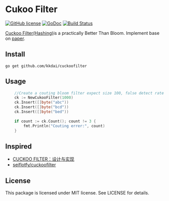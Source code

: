 Cukoo Filter
==================

[![GitHub license](https://img.shields.io/badge/license-MIT-blue.svg)](https://raw.githubusercontent.com/kkdai/cuckoofilter/master/LICENSE)  [![GoDoc](https://godoc.org/github.com/kkdai/cuckoofilter?status.svg)](https://godoc.org/github.com/kkdai/cuckoofilter)  [![Build Status](https://travis-ci.org/kkdai/cuckoofilter.svg?branch=master)](https://travis-ci.org/kkdai/cuckoofilter)


[Cuckoo Filter(Hashing)](https://en.wikipedia.org/wiki/Cuckoo_hashing)is a practically Better Than Bloom. Implement base on [paper](http://www.cs.cmu.edu/~binfan/papers/conext14_cuckoofilter.pdf).

Install
---------------
`go get github.com/kkdai/cuckoofilter`


Usage
---------------

```go
    //Create a couting bloom filter expect size 100, false detect rate 0.01
	ck := NewCukooFilter(1000)
	ck.Insert([]byte("abc"))
	ck.Insert([]byte("bcd"))
	ck.Insert([]byte("bed"))
	
	if count := ck.Count(); count != 3 {
		fmt.Println("Couting errer:", count)
	}
```


Inspired
---------------

- [CUCKOO FILTER：设计与实现](https://coolshell.cn/articles/17225.html)
- [seiflotfy/cuckoofilter](https://github.com/seiflotfy/cuckoofilter)



License
---------------

This package is licensed under MIT license. See LICENSE for details.

